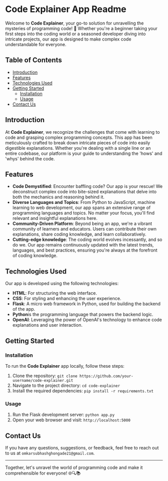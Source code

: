 # Code Explainer App Readme

Welcome to **Code Explainer**, your go-to solution for unravelling the mysteries of programming code! 🚀 Whether you're a beginner taking your first steps into the coding world or a seasoned developer diving into intricate projects, our app is designed to make complex code understandable for everyone.


## Table of Contents

- [Introduction](#introduction)
- [Features](#features)
- [Technologies Used](#technologies-used)
- [Getting Started](#getting-started)
  - [Installation](#installation)
  - [Usage](#usage)
- [Contact Us](#contact-us)

## Introduction

At **Code Explainer**, we recognize the challenges that come with learning to code and grasping complex programming concepts. This app has been meticulously crafted to break down intricate pieces of code into easily digestible explanations. Whether you're dealing with a single line or an entire codebase, our platform is your guide to understanding the 'hows' and 'whys' behind the code.

## Features

- **Code Demystified**: Encounter baffling code? Our app is your rescue! We deconstruct complex code into bite-sized explanations that delve into both the mechanics and reasoning behind it.
- **Diverse Languages and Topics**: From Python to JavaScript, machine learning to web development, our app spans an extensive range of programming languages and topics. No matter your focus, you'll find relevant and insightful explanations here.
- **Community-Driven Platform**: Beyond being an app, we're a vibrant community of learners and educators. Users can contribute their own explanations, share coding knowledge, and learn collaboratively.
- **Cutting-edge knowledge**: The coding world evolves incessantly, and so do we. Our app remains continuously updated with the latest trends, languages, and best practices, ensuring you're always at the forefront of coding knowledge.

## Technologies Used

Our app is developed using the following technologies:

- **HTML**: For structuring the web interface.
- **CSS**: For styling and enhancing the user experience.
- **Flask**: A micro web framework in Python, used for building the backend of the app.
- **Python**is the programming language that powers the backend logic.
- **OpenAI**: Leveraging the power of OpenAI's technology to enhance code explanations and user interaction.

## Getting Started

### Installation

To run the **Code Explainer** app locally, follow these steps:

1. Clone the repository: `git clone https://github.com/your-username/code-explainer.git`
2. Navigate to the project directory: `cd code-explainer`
3. Install the required dependencies: `pip install -r requirements.txt`

### Usage

1. Run the Flask development server: `python app.py`
2. Open your web browser and visit: `http://localhost:5000`


## Contact Us

If you have any questions, suggestions, or feedback, feel free to reach out to us at `omkarsubhashghongade21@gmail.com`.

---

Together, let's unravel the world of programming code and make it comprehensible for everyone! 🌐🔍📚
